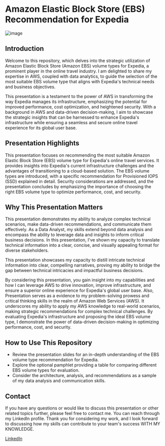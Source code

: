  

# Amazon Elastic Block Store (EBS) Recommendation for Expedia
![image](https://github.com/ketanksagar/AWS_EBS_Suggest_usecase/assets/117306864/2fa36281-141c-44ad-be24-a415000061f2)


## Introduction
Welcome to this repository, which delves into the strategic utilization of Amazon Elastic Block Store (Amazon EBS) volume types for Expedia, a prominent player in the online travel industry. I am delighted to share my expertise in AWS, coupled with data analytics, to guide the selection of the most suitable EBS volume type that aligns with Expedia's technical needs and business objectives.

This presentation is a testament to the power of AWS in transforming the way Expedia manages its infrastructure, emphasizing the potential for improved performance, cost optimization, and heightened security. With a background in AWS and data-driven decision-making, I aim to showcase the strategic insights that can be harnessed to enhance Expedia's infrastructure while ensuring a seamless and secure online travel experience for its global user base.

## Presentation Highlights
This presentation focuses on recommending the most suitable Amazon Elastic Block Store (EBS) volume type for Expedia's online travel services. It provides insights into Expedia's current infrastructure challenges and the advantages of transitioning to a cloud-based solution. The EBS volume types are introduced, with a specific recommendation for Provisioned IOPS (SSD) explained in detail. Security considerations are addressed, and the presentation concludes by emphasizing the importance of choosing the right EBS volume type to optimize performance, cost, and security.

## Why This Presentation Matters
This presentation demonstrates my ability to analyze complex technical scenarios, make data-driven recommendations, and communicate them effectively. As a Data Analyst, my skills extend beyond data analysis and encompass the ability to leverage data and insights to inform critical business decisions. In this presentation, I've shown my capacity to translate technical information into a clear, concise, and visually appealing format for diverse stakeholders.

This presentation showcases my capacity to distill intricate technical information into clear, compelling narratives, proving my ability to bridge the gap between technical intricacies and impactful business decisions.

By considering this presentation, you gain insight into my capabilities and how I can leverage AWS to drive innovation, improve infrastructure, and ensure a superior online experience for Expedia's global user base. Also, Presentation serves as a evidence to my problem-solving prowess and critical thinking skills in the realm of Amazon Web Services (AWS). It underscores my ability to apply my AWS knowledge to real-world scenarios, making strategic recommendations for complex technical challenges. By evaluating Expedia's infrastructure and proposing the ideal EBS volume type, I demonstrate the power of data-driven decision-making in optimizing performance, cost, and security.

## How to Use This Repository
- Review the presentation slides for an in-depth understanding of the EBS volume type recommendation for Expedia.
- Explore the optional pamphlet providing a table for comparing different EBS volume types for evaluation.
- Consider the architecture, analysis, and recommendations as a sample of my data analysis and communication skills.

## Contact
If you have any questions or would like to discuss this presentation or other related topics further, please feel free to contact me. You can reach through my LinkedIn profile.
Thank you for considering my work, and I look forward to discussing how my skills can contribute to your team's success WITH MY KNOWLEDGE.

[LinkedIn](https://www.linkedin.com/in/ketan-ksagar/)

